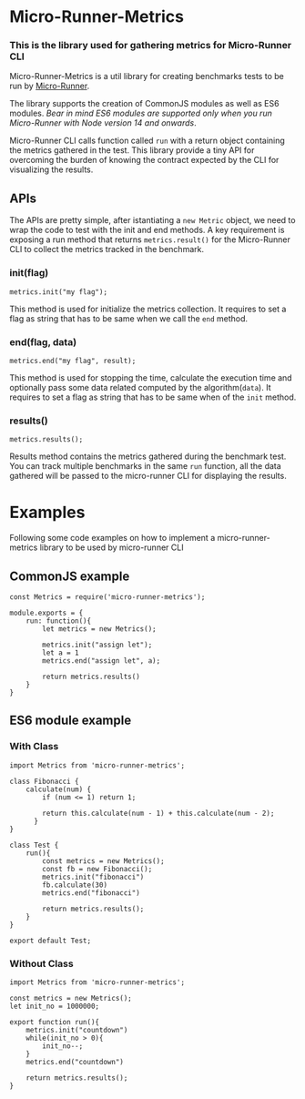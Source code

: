 # Micro-Runner-Metrics
### This is the library used for gathering metrics for Micro-Runner CLI

Micro-Runner-Metrics is a util library for creating benchmarks tests to be run by [Micro-Runner](https://github.com/lucamezzalira/micro-runner).

The library supports the creation of CommonJS modules as well as ES6 modules.
_Bear in mind ES6 modules are supported only when you run Micro-Runner with Node version 14 and onwards_.

Micro-Runner CLI calls function called `run` with a return object containing the metrics gathered in the test.
This library provide a tiny API for overcoming the burden of knowing the contract expected by the CLI for visualizing the results.

## APIs
The APIs are pretty simple, after istantiating a `new Metric` object, we need to wrap the code  to test with the init and end methods.
A key requirement is exposing a run method that returns `metrics.result()` for the Micro-Runner CLI to collect the metrics tracked in the benchmark.

### init(flag)
```metrics.init("my flag");```     

This method is used for initialize the metrics collection. It requires to set a flag as string that has to be same when we call the `end` method.

### end(flag, data)
```metrics.end("my flag", result);```     

This method is used for stopping the time, calculate the execution time and optionally pass some data related computed by the algorithm(`data`). It requires to set a flag as string that has to be same when of the `init` method.

### results()
```metrics.results();```

Results method contains the metrics gathered during the benchmark test.
You can track multiple benchmarks in the same `run` function, all the data gathered will be passed to the micro-runner CLI for displaying the results.


# Examples
Following some code examples on how to implement a micro-runner-metrics library to be used by micro-runner CLI

## CommonJS example

```
const Metrics = require('micro-runner-metrics');

module.exports = {
    run: function(){
        let metrics = new Metrics();

        metrics.init("assign let");
        let a = 1
        metrics.end("assign let", a);

        return metrics.results()
    }
}
```

## ES6 module example

### With Class

```
import Metrics from 'micro-runner-metrics';

class Fibonacci {
    calculate(num) {
        if (num <= 1) return 1;
      
        return this.calculate(num - 1) + this.calculate(num - 2);
      }
}

class Test {
    run(){
        const metrics = new Metrics();
        const fb = new Fibonacci();
        metrics.init("fibonacci")
        fb.calculate(30)
        metrics.end("fibonacci")
    
        return metrics.results();
    }
}

export default Test;
```

### Without Class

```
import Metrics from 'micro-runner-metrics';

const metrics = new Metrics();
let init_no = 1000000;

export function run(){
    metrics.init("countdown")
    while(init_no > 0){
        init_no--;
    }
    metrics.end("countdown")

    return metrics.results();
}
```